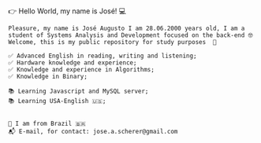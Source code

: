 👉 Hello World, my name is José! 💻

    Pleasure, my name is José Augusto I am 28.06.2000 years old, I am a student of Systems Analysis and Development focused on the back-end 🤓 
    Welcome, this is my public repository for study purposes  📖
    
    ✅ Advanced English in reading, writing and listening;
    ✅ Hardware knowledge and experience;
    ✅ Knowledge and experience in Algorithms; 
    ✅ Knowledge in Binary;

    📚 Learning Javascript and MySQL server;
    📚 Learning USA-English 🇺🇸;


    📍 I am from Brazil 🇧🇷
    📬 E-mail, for contact: jose.a.scherer@gmail.com
